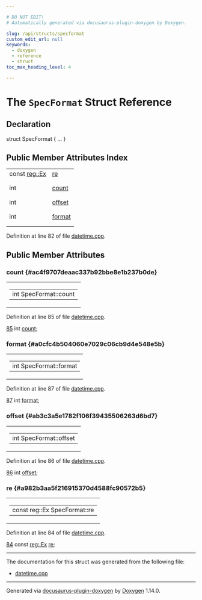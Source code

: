 ```yaml
---

# DO NOT EDIT!
# Automatically generated via docusaurus-plugin-doxygen by Doxygen.

slug: /api/structs/specformat
custom_edit_url: null
keywords:
  - doxygen
  - reference
  - struct
toc_max_heading_level: 4

---
```


<div class="doxyPage">

# The `SpecFormat` Struct Reference



## Declaration

<div class="doxyDeclaration">
struct SpecFormat { ... }
</div>

## Public Member Attributes Index

<table class="doxyMembersIndex">

<tr class="doxyMemberIndexItem">
<td class="doxyMemberIndexItemType" align="left" valign="top">const <a href="/web-doxygen/docs/api/classes/reg/ex">reg::Ex</a></td>
<td class="doxyMemberIndexItemName" align="left" valign="top"><a href="#a982b3aa5f216915370d4588fc90572b5">re</a></td>
</tr>
<tr class="doxyMemberIndexDescription">
<td class="doxyMemberIndexDescriptionLeft"></td>
<td class="doxyMemberIndexDescriptionRight">
</td>
</tr>
<tr class="doxyMemberIndexSeparator">
<td class="doxyMemberIndexSeparator" colspan="2"></td>
</tr>

<tr class="doxyMemberIndexItem">
<td class="doxyMemberIndexItemType" align="left" valign="top">int</td>
<td class="doxyMemberIndexItemName" align="left" valign="top"><a href="#ac4f9707deaac337b92bbe8e1b237b0de">count</a></td>
</tr>
<tr class="doxyMemberIndexDescription">
<td class="doxyMemberIndexDescriptionLeft"></td>
<td class="doxyMemberIndexDescriptionRight">
</td>
</tr>
<tr class="doxyMemberIndexSeparator">
<td class="doxyMemberIndexSeparator" colspan="2"></td>
</tr>

<tr class="doxyMemberIndexItem">
<td class="doxyMemberIndexItemType" align="left" valign="top">int</td>
<td class="doxyMemberIndexItemName" align="left" valign="top"><a href="#ab3c3a5e1782f106f39435506263d6bd7">offset</a></td>
</tr>
<tr class="doxyMemberIndexDescription">
<td class="doxyMemberIndexDescriptionLeft"></td>
<td class="doxyMemberIndexDescriptionRight">
</td>
</tr>
<tr class="doxyMemberIndexSeparator">
<td class="doxyMemberIndexSeparator" colspan="2"></td>
</tr>

<tr class="doxyMemberIndexItem">
<td class="doxyMemberIndexItemType" align="left" valign="top">int</td>
<td class="doxyMemberIndexItemName" align="left" valign="top"><a href="#a0cfc4b504060e7029c06cb9d4e548e5b">format</a></td>
</tr>
<tr class="doxyMemberIndexDescription">
<td class="doxyMemberIndexDescriptionLeft"></td>
<td class="doxyMemberIndexDescriptionRight">
</td>
</tr>
<tr class="doxyMemberIndexSeparator">
<td class="doxyMemberIndexSeparator" colspan="2"></td>
</tr>

</table>


<p>Definition at line 82 of file <a href="/web-doxygen/docs/api/files/src/datetime-cpp">datetime.cpp</a>.</p>

<div class="doxySectionDef">

## Public Member Attributes

### count {#ac4f9707deaac337b92bbe8e1b237b0de}

<div class="doxyMemberItem">
<div class="doxyMemberProto">
<table class="doxyMemberLabels">
<tr class="doxyMemberLabels">
<td class="doxyMemberLabelsLeft">
<table class="doxyMemberName">
<tr>
<td class="doxyMemberName">int SpecFormat::count</td>
</tr>
</table>
</td>
</tr>
</table>
</div>
<div class="doxyMemberDoc">


<p>Definition at line 85 of file <a href="/web-doxygen/docs/api/files/src/datetime-cpp">datetime.cpp</a>.</p>

<div class="doxyProgramListing">

<div class="doxyCodeLine"><span class="doxyLineNumber"><a href="#ac4f9707deaac337b92bbe8e1b237b0de">85</a></span><span class="doxyLineContent"><span class="doxyHighlight">  </span><span class="doxyHighlightKeywordType">int</span><span class="doxyHighlight"> <a href="#ac4f9707deaac337b92bbe8e1b237b0de">count</a>;</span></span></div>

</div>

</div>
</div>

### format {#a0cfc4b504060e7029c06cb9d4e548e5b}

<div class="doxyMemberItem">
<div class="doxyMemberProto">
<table class="doxyMemberLabels">
<tr class="doxyMemberLabels">
<td class="doxyMemberLabelsLeft">
<table class="doxyMemberName">
<tr>
<td class="doxyMemberName">int SpecFormat::format</td>
</tr>
</table>
</td>
</tr>
</table>
</div>
<div class="doxyMemberDoc">


<p>Definition at line 87 of file <a href="/web-doxygen/docs/api/files/src/datetime-cpp">datetime.cpp</a>.</p>

<div class="doxyProgramListing">

<div class="doxyCodeLine"><span class="doxyLineNumber"><a href="#a0cfc4b504060e7029c06cb9d4e548e5b">87</a></span><span class="doxyLineContent"><span class="doxyHighlight">  </span><span class="doxyHighlightKeywordType">int</span><span class="doxyHighlight"> <a href="#a0cfc4b504060e7029c06cb9d4e548e5b">format</a>;</span></span></div>

</div>

</div>
</div>

### offset {#ab3c3a5e1782f106f39435506263d6bd7}

<div class="doxyMemberItem">
<div class="doxyMemberProto">
<table class="doxyMemberLabels">
<tr class="doxyMemberLabels">
<td class="doxyMemberLabelsLeft">
<table class="doxyMemberName">
<tr>
<td class="doxyMemberName">int SpecFormat::offset</td>
</tr>
</table>
</td>
</tr>
</table>
</div>
<div class="doxyMemberDoc">


<p>Definition at line 86 of file <a href="/web-doxygen/docs/api/files/src/datetime-cpp">datetime.cpp</a>.</p>

<div class="doxyProgramListing">

<div class="doxyCodeLine"><span class="doxyLineNumber"><a href="#ab3c3a5e1782f106f39435506263d6bd7">86</a></span><span class="doxyLineContent"><span class="doxyHighlight">  </span><span class="doxyHighlightKeywordType">int</span><span class="doxyHighlight"> <a href="#ab3c3a5e1782f106f39435506263d6bd7">offset</a>;</span></span></div>

</div>

</div>
</div>

### re {#a982b3aa5f216915370d4588fc90572b5}

<div class="doxyMemberItem">
<div class="doxyMemberProto">
<table class="doxyMemberLabels">
<tr class="doxyMemberLabels">
<td class="doxyMemberLabelsLeft">
<table class="doxyMemberName">
<tr>
<td class="doxyMemberName">const reg::Ex SpecFormat::re</td>
</tr>
</table>
</td>
</tr>
</table>
</div>
<div class="doxyMemberDoc">


<p>Definition at line 84 of file <a href="/web-doxygen/docs/api/files/src/datetime-cpp">datetime.cpp</a>.</p>

<div class="doxyProgramListing">

<div class="doxyCodeLine"><span class="doxyLineNumber"><a href="#a982b3aa5f216915370d4588fc90572b5">84</a></span><span class="doxyLineContent"><span class="doxyHighlight">  </span><span class="doxyHighlightKeyword">const</span><span class="doxyHighlight"> <a href="/web-doxygen/docs/api/classes/reg/ex">reg::Ex</a> <a href="#a982b3aa5f216915370d4588fc90572b5">re</a>;</span></span></div>

</div>

</div>
</div>

</div>

<hr/>

<p>The documentation for this struct was generated from the following file:</p>

<ul>
<li><a href="/web-doxygen/docs/api/files/src/datetime-cpp">datetime.cpp</a></li>
</ul>

<hr/>

<p class="doxyGeneratedBy">Generated via <a href="https://github.com/xpack/docusaurus-plugin-doxygen">docusaurus-plugin-doxygen</a> by <a href="https://www.doxygen.nl">Doxygen</a> 1.14.0.</p>

</div>
